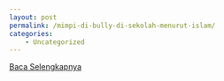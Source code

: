 ```yaml
---
layout: post
permalink: /mimpi-di-bully-di-sekolah-menurut-islam/
categories:
    - Uncategorized
---
```


[Baca Selengkapnya](/01)